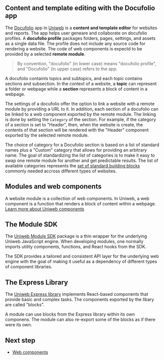 ## Content and template editing with the Docufolio app

The [Docufolio](https://uniwebcms.com/apps/docufolio) app in [Uniweb](https://uniwebcms.com) is a **content and template editor** for websites and reports. The app helps user geneare and collaborate on docufolio profiles. A **docufolio profile** packages folders, pages, settings, and assets as a single data file. The profile does not include any source code for rendering a website. The code of web components is expectd to be provided by a selected **remote module**. 

> By convention, "docufolio" (in lower case) means "docufolio profile", and "Docufolio" (in upper case) refers to the app.

A docufolio containts topics and subtopics, and each topic contains sections and subsection. In the context of a website, a **topic** can represent a folder or webpage while a **section** represents a block of content in a webpage.

The settings of a docufolio offer the option to link a website with a remote module by providing a URL to it. In addition, each section of a docufolio can be linked to a web component exported by the remote module. The linking is done by setting the `Category` of the section. For example, if the category of a section is set to "Header", then, when the website is create, the contents of that section will be rendered with the "Header" component exported by the selected remote module.

The choice of category for a Docufolio section is based on a list of standard names plus a "Custom" category that allows for providing an arbitrary name. The goal of standardizing the list of categories is to make it easy to swap one remote module for another and get predictable results. The list of available categories represents the [set of standard building blocks](components.md#standard-web-components) commonly needed accross different types of websites.

## Modules and web components

A website module is a collection of web components. In Uniweb, a web component is a function that renders a block of content within a webpage. [Learn more about Uniweb components](components.md)

## The Module SDK

The [Uniweb Module SDK](https://github.com/uniwebcms/uniweb-module-sdk) package is a thin wrapper for the underlying Uniweb JavaScript engine. When developing modules, one normally imports utility components, functions, and React hooks from the SDK. 

The SDK provides a tailored and consistent API layer for the underlying web engine with the goal of making it useful as a dependency of different types of component libraries.

## The Express Library

The [Uniweb Express library](https://github.com/uniwebcms/express) implements React-based components that provide basic and complex tasks. The components exported by the libary are called "blocks".

A module can use blocks from the Express library within its own componens. The module can also re-export some of the blocks as if there were its own.

## Next step

- [Web components](components.md)
